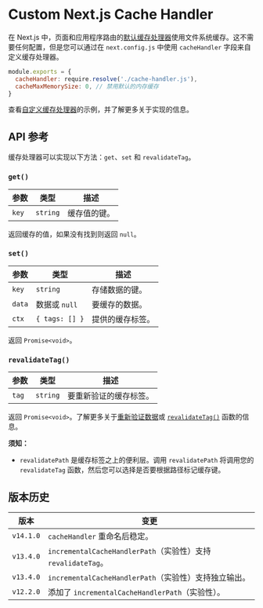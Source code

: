 # Custom Next.js Cache Handler

在 Next.js 中，页面和应用程序路由的[默认缓存处理器](/docs/app/building-your-application/data-fetching/fetching-caching-and-revalidating)使用文件系统缓存。这不需要任何配置，但是您可以通过在 `next.config.js` 中使用 `cacheHandler` 字段来自定义缓存处理器。

```js filename="next.config.js"
module.exports = {
  cacheHandler: require.resolve('./cache-handler.js'),
  cacheMaxMemorySize: 0, // 禁用默认的内存缓存
}
```

查看[自定义缓存处理器](/docs/app/building-your-application/deploying#configuring-caching)的示例，并了解更多关于实现的信息。

## API 参考

缓存处理器可以实现以下方法：`get`、`set` 和 `revalidateTag`。

### `get()`

| 参数    | 类型     | 描述                           |
| ------- | -------- | ------------------------------ |
| `key`   | `string` | 缓存值的键。                  |

返回缓存的值，如果没有找到则返回 `null`。

### `set()`

| 参数    | 类型           | 描述                             |
| ------- | -------------- | -------------------------------- |
| `key`   | `string`       | 存储数据的键。                 |
| `data`  | 数据或 `null`  | 要缓存的数据。                 |
| `ctx`   | `{ tags: [] }` | 提供的缓存标签。               |

返回 `Promise<void>`。

### `revalidateTag()`

| 参数    | 类型     | 描述                           |
| ------- | -------- | ------------------------------ |
| `tag`   | `string` | 要重新验证的缓存标签。      |

返回 `Promise<void>`。了解更多关于[重新验证数据](/docs/app/building-your-application/data-fetching/fetching-caching-and-revalidating)或 [`revalidateTag()`](/docs/app/api-reference/functions/revalidateTag) 函数的信息。

**须知：**

- `revalidatePath` 是缓存标签之上的便利层。调用 `revalidatePath` 将调用您的 `revalidateTag` 函数，然后您可以选择是否要根据路径标记缓存键。

## 版本历史

| 版本     | 变更                                                                   |
| -------- | ---------------------------------------------------------------------- |
| `v14.1.0` | `cacheHandler` 重命名后稳定。                                        |
| `v13.4.0` | `incrementalCacheHandlerPath`（实验性）支持 `revalidateTag`。        |
| `v13.4.0` | `incrementalCacheHandlerPath`（实验性）支持独立输出。             |
| `v12.2.0` | 添加了 `incrementalCacheHandlerPath`（实验性）。                      |